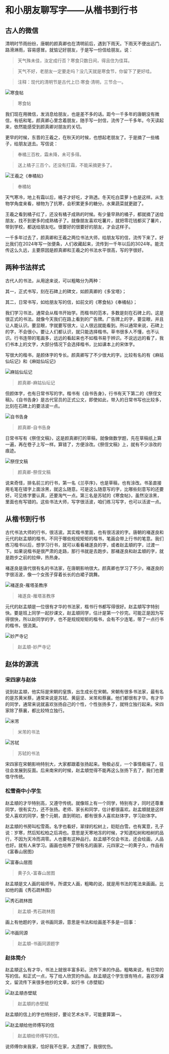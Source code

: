 # 和小朋友聊写字——从楷书到行书

## 古人的微信

清明时节雨纷纷，唐朝的颜真卿也在清明前后，遇到下雨天。下雨天不便出远门，路滑淋雨，容易感冒。就惦记好朋友，于是写一份信给朋友。说：

> 天气殊未佳，汝定成行否？寒食只数日间，得且住为佳耳。

> 天气不好，老朋友一定要走吗？没几天就是寒食节，你留下了更好哇。

> 注释：现代的清明节是古代上巳·寒食·清明，三节合一。

![寒食帖](./0.jpg)
> 寒食帖

我们现在用微信，发消息给朋友，也是差不多的话。距今一千多年的唐朝没有微信，有纸和笔，颜真卿心里念着朋友，随手写一封信，流传了一千多年。今天读起来，依然能感受到颜真卿对朋友的关切。

更早的时候，东晋的王羲之，在秋天的时候，也想起老朋友了。于是摘了一些橘子，给朋友送去。写信说：

> 奉橘三百枚，霜未降，未可多得。

> 送上橘子三百个。还没有打霜，不能采摘更多了。

![王羲之《奉橘帖》](./2.jpg)
> 奉橘帖

天气寒冷，地上有霜以后，橘子才好吃，才熟透。冬天吃白菜萝卜也是这样。从生物学角度来看，植物为了抗寒，会积累更多的糖分。水果蔬菜就更甜了。

王羲之看到橘子红了，还没有橘子成熟的时候。有少量早熟的橘子，都就摘了送给朋友，找不到更多的成熟橘子了。就像朋友喜欢吃薯片，就把零花钱都买了薯片，带到学校，都送给朋友吃。很要好的很要好的朋友，才会这样子。

一千多年过去了，颜真卿和王羲之两位书法大师，给朋友写的信，流传下来了。好比我们在2024年写一张便条，人们收藏起来，流传到一千年以后的3024年。能流传这么久远，主要原因是颜真卿和王羲之的书法水平很高，写的字很好。

## 两种书法样式

古代人的书法，从用途来说，可以粗略分为两种：

其一，正式书写，刻在石碑上的碑文，如颜真卿的《多宝塔》；

其二，日常书写，如给朋友写的信，如前文的《寒食帖》《奉橘帖》；

我们学习书法，通常会从楷书开始学。而楷书的范本，多数是刻在石碑上的。这是很正式的书法。就像今天我们在路上看到的广告牌。广告牌上的字，要显眼，并且让人能认识。要显眼，字就要写很大，让人很远就能看到。所以通常来说，石碑上的字，不会很小。要让人们都认识，就只能选择楷书。草书很多人不懂，也不认识。行书连带的笔画多，远远的看起来也不如楷书易于辨识。不说远远的看了，我们书本上的文字，大部分情况下会选择楷书，比如课本上的宋体字。

写很大的楷书，是颜体字的专长。颜真卿写了不少很大的字。比较有名的有《麻姑仙坛记》和《麻姑仙坛记》

![麻姑仙坛记](./5.jpg)
> 颜真卿-麻姑仙坛记

但颜体字，也有日常书写的字。楷书有《自书告身》，行书有天下第二的《祭侄文稿》。《自书告身》是古代官员的正式公文，即使如此，带入的日常书写也比较多，比刻在石碑上的要活波一点。

![自书告身](./7.jpg)
> 颜真卿-自书告身

日常书写有《祭侄文稿》，这是颜真卿打的草稿，就像做数学题，先在草稿纸上算一遍，再在卷子上写一样。算错了，方便涂改。《祭侄文稿》上，就有不少涂改的痕迹。

![祭侄文稿](./8.jpg)
> 颜真卿-祭侄文稿

说来奇怪，排名前三的行书，第一名《兰亭序》，也是草稿，也有涂改。书圣直接用毛笔在错字上面涂黑，就这么随意。可是这么随意写的字，比哪些刻意写的还要好。可见练字要认真，还要淘气一点。第三名是苏轼的《寒食帖》，虽然没涂黑，里面也有写错的。这些书法大师，写字很活波，咱们练习写字，也可以活波一点。

## 从楷书到行书

古代书法大师的行书，很活波。其实楷书里面，也有很活波的字。唐朝的褚遂良和元代的赵孟頫的楷书，不同于哪些规规矩矩的楷书，笔画会带上行书的笔意。我们练习楷书以后，想学习行书，就可以看看褚遂良的字，或者赵孟頫的字，过渡一下。如果说楷书是很严肃的走路，那行书就是去跑步。那褚遂良和赵孟頫的字，就是跑步之前的拉伸，热热身。

褚遂良是唐代很有名的书法家，在唐朝影响很大。颜真卿也学习了不少。褚遂良的字很活波，像一个女孩子穿着长长的白裙子跳舞。

![褚遂良-雁塔圣教序](./9.jpg)
> 褚遂良-雁塔圣教序

元代的赵孟頫是一位很有才华的书法家，楷书行书都写得很好。赵孟頫写字特别快。要是班上同学一起抄课文，赵孟頫同学，估计是第一个抄完。可能正是因为写得很快，所以赵同学的字，也不是规规矩矩的楷书，会有不少连笔，带了一点行书的楷书，很流美。

![妙严寺记](./10.jpg)
> 赵孟頫-妙严寺记

## 赵体的源流

### 宋四家与赵体

说到赵孟頫，他实际是宋朝的皇族，出生成长在宋朝。宋朝有很多书法家，最有名的是苏黄米蔡，通常来说是苏轼、黄庭坚、米芾和蔡襄。他们都很有才华。有才华的同学，通常来说就喜欢张扬自己的个性，个性张扬多了，就特立独行起来。宋四家除了蔡襄，都比较特立独行。


![米芾](./11.jpg)
> 米芾的书法

![苏轼](./12.jpg)
> 苏轼的书法

宋四家在宋朝影响特别大，大家都跟着张扬起来。物极必反，一个事情极端了，往往会发展到反面。后来南宋的时候，赵孟頫觉得不能再这么张扬下去了，我们也要恪守传统。

### 松雪斋中小学生

赵孟頫的才华特别高，又遵守传统。就像班上有一个同学，特别有才，同时还尊重同学，很有实力，还不张扬。老师、家长和同学，估计都很喜欢。赵孟頫就是这样受人喜欢的同学，整个元朝，直到明初，都有很多人喜欢赵体字，学习赵体字。

赵孟頫的书房叫松雪斋。名字也看好，翠绿的松树上，皑皑白雪。也有寓意，孔子说：岁寒，然后知松柏之后凋也。意思是天寒地冻的时候，才知道松树和柏树的品行，不因为天冷而凋零。人也要有这种品行。赵孟頫不仅会书法，还会绘画，人品也好。就有人来学习。画画也培养了很有名的画家，元四家之一的黄子久，作品有《富春山居图》

![富春山居图](./17.jpg)
> 黄子久-富春山居图

赵孟頫是文人画的祖师爷。所谓文人画，粗略的说，就是用书法的笔法来画画。比如他的画《秀石疏林图》

![秀石疏林图](./15.jpeg)
> 赵孟頫-秀石疏林图

画上有他题的字，说书画同源，意思是书法和绘画差不多是一回事：

![书画同源](./16.png)
> 赵孟頫-书画同源题字

### 赵体简介

赵孟頫这么有才华，书法上就很丰富多彩。流传下来的作品，粗略来说，有日常的写的信。和正式一点，写了给人欣赏的作品。赵孟頫这个学生很有特点，喜欢抄课文，留流传下来很多他抄的文章，如行书《赤壁赋》

![赵孟頫赤壁赋](./14.jpg)
> 赵孟頫的赤壁赋

赵孟頫的信上的字也特别好，要论艺术水平，可能要算第一。

![赵孟頫给他师傅写的信](./18.jpg)
> 赵孟頫给师傅写的信。

说师傅你来我家，恰好我不在家，太遗憾了，我很忧伤。
